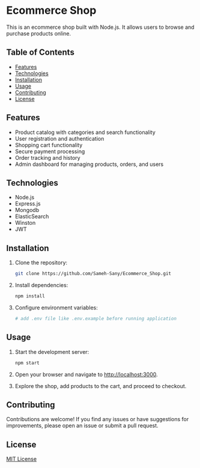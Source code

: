 # Ecommerce Shop

This is an ecommerce shop built with Node.js. It allows users to browse and purchase products online.

## Table of Contents

- [Features](#features)
- [Technologies](#technologies)
- [Installation](#installation)
- [Usage](#usage)
- [Contributing](#contributing)
- [License](#license)

## Features

- Product catalog with categories and search functionality
- User registration and authentication
- Shopping cart functionality
- Secure payment processing
- Order tracking and history
- Admin dashboard for managing products, orders, and users

## Technologies

- Node.js
- Express.js
- Mongodb
- ElasticSearch
- Winston
- JWT

## Installation

1. Clone the repository:

   ```bash
   git clone https://github.com/Sameh-Sany/Ecommerce_Shop.git
   ```

2. Install dependencies:

   ```bash
   npm install
   ```

3. Configure environment variables:

   ```bash
   # add .env file like .env.example before running application
   ```

## Usage

1. Start the development server:

   ```bash
   npm start
   ```

2. Open your browser and navigate to [http://localhost:3000](http://localhost:3000).

3. Explore the shop, add products to the cart, and proceed to checkout.

## Contributing

Contributions are welcome! If you find any issues or have suggestions for improvements, please open an issue or submit a pull request.

## License

[MIT License](LICENSE)
